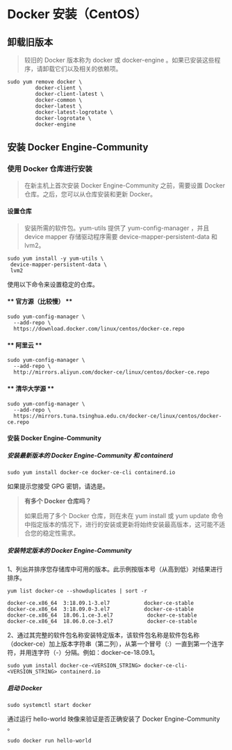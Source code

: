 #   Docker 安装（CentOS）



## 卸载旧版本

>  较旧的 Docker 版本称为 docker 或 docker-engine 。如果已安装这些程序，请卸载它们以及相关的依赖项。

```she
sudo yum remove docker \
         docker-client \
         docker-client-latest \
         docker-common \
         docker-latest \
         docker-latest-logrotate \
         docker-logrotate \
         docker-engine
```



## 安装 Docker Engine-Community

### 使用 Docker 仓库进行安装

>  在新主机上首次安装 Docker Engine-Community 之前，需要设置 Docker 仓库。之后，您可以从仓库安装和更新 Docker。

#### **设置仓库**

> 安装所需的软件包。yum-utils 提供了 yum-config-manager ，并且 device mapper 存储驱动程序需要 device-mapper-persistent-data 和 lvm2。

```shell
sudo yum install -y yum-utils \
 device-mapper-persistent-data \
 lvm2
```

使用以下命令来设置稳定的仓库。

<!-- tabs:start -->

#### ** 官方源（比较慢） **

```shell
sudo yum-config-manager \
  --add-repo \
  https://download.docker.com/linux/centos/docker-ce.repo
```



#### ** 阿里云 **

```shell
sudo yum-config-manager \
  --add-repo \
  http://mirrors.aliyun.com/docker-ce/linux/centos/docker-ce.repo
```



#### ** 清华大学源 **

```shell
sudo yum-config-manager \
  --add-repo \
  https://mirrors.tuna.tsinghua.edu.cn/docker-ce/linux/centos/docker-ce.repo
```



<!-- tabs:end -->



#### 安装 Docker Engine-Community

##### 安装最新版本的 Docker Engine-Community 和 containerd

```
sudo yum install docker-ce docker-ce-cli containerd.io
```

如果提示您接受 GPG 密钥，请选是。

> **有多个 Docker 仓库吗？**
>
> 如果启用了多个 Docker 仓库，则在未在 yum install 或 yum update 命令中指定版本的情况下，进行的安装或更新将始终安装最高版本，这可能不适合您的稳定性需求。



##### 安装特定版本的 Docker Engine-Community

1、列出并排序您存储库中可用的版本。此示例按版本号（从高到低）对结果进行排序。

```shell
yum list docker-ce --showduplicates | sort -r

docker-ce.x86_64  3:18.09.1-3.el7           docker-ce-stable
docker-ce.x86_64  3:18.09.0-3.el7           docker-ce-stable
docker-ce.x86_64  18.06.1.ce-3.el7           docker-ce-stable
docker-ce.x86_64  18.06.0.ce-3.el7           docker-ce-stable
```



2、通过其完整的软件包名称安装特定版本，该软件包名称是软件包名称（docker-ce）加上版本字符串（第二列），从第一个冒号（:）一直到第一个连字符，并用连字符（-）分隔。例如：docker-ce-18.09.1。

```
sudo yum install docker-ce-<VERSION_STRING> docker-ce-cli-<VERSION_STRING> containerd.io
```

##### 启动 Docker

```
sudo systemctl start docker
```

通过运行 hello-world 映像来验证是否正确安装了 Docker Engine-Community 。

```
sudo docker run hello-world
```